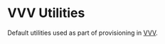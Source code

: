 # VVV Utilities

Default utilities used as part of provisioning in [VVV](https://github.com/varying-vagrant-vagrants/vvv/).
